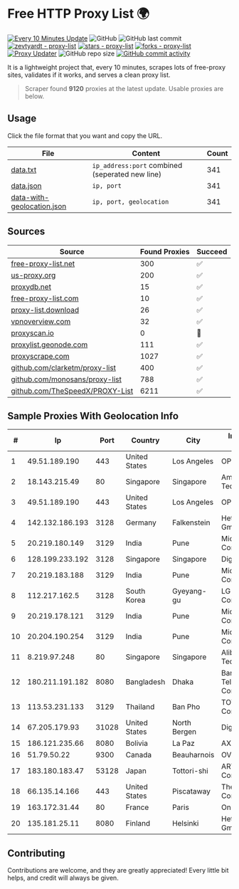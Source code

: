 
# Free HTTP Proxy List 🌍

[![Every 10 Minutes Update](https://github.com/mertguvencli/http-proxy-list/actions/workflows/main.yml/badge.svg?branch=main)](https://github.com/mertguvencli/http-proxy-list/actions/workflows/main.yml)
![GitHub](https://img.shields.io/github/license/mertguvencli/http-proxy-list)
![GitHub last commit](https://img.shields.io/github/last-commit/mertguvencli/http-proxy-list)
[![zevtyardt - proxy-list](https://img.shields.io/static/v1?label=zevtyardt&message=proxy-list&color=blue&logo=github)](https://github.com/zevtyardt/proxy-list "Go to GitHub repo")
[![stars - proxy-list](https://img.shields.io/github/stars/zevtyardt/proxy-list?style=social)](https://github.com/zevtyardt/proxy-list)
[![forks - proxy-list](https://img.shields.io/github/forks/zevtyardt/proxy-list?style=social)](https://github.com/zevtyardt/proxy-list)
[![Proxy Updater](https://github.com/zevtyardt/proxy-list/workflows/Proxy%20Updater/badge.svg)](https://github.com/zevtyardt/proxy-list/actions?query=workflow:"Proxy+Updater")
![GitHub repo size](https://img.shields.io/github/repo-size/zevtyardt/proxy-list)
[![GitHub commit activity](https://img.shields.io/github/commit-activity/m/zevtyardt/proxy-list?logo=commits)](https://github.com/zevtyardt/proxy-list/commits/main)

It is a lightweight project that, every 10 minutes, scrapes lots of free-proxy sites, validates if it works, and serves a clean proxy list.

> Scraper found **9120** proxies at the latest update. Usable proxies are below.

## Usage

Click the file format that you want and copy the URL.

|File|Content|Count|
|----|-------|-----|
|[data.txt](https://raw.githubusercontent.com/mertguvencli/http-proxy-list/main/proxy-list/data.txt)|`ip_address:port` combined (seperated new line)|341|
|[data.json](https://raw.githubusercontent.com/mertguvencli/http-proxy-list/main/proxy-list/data.json)|`ip, port`|341|
|[data-with-geolocation.json](https://raw.githubusercontent.com/mertguvencli/http-proxy-list/main/proxy-list/data-with-geolocation.json)|`ip, port, geolocation`|341|

## Sources

|Source|Found Proxies|Succeed|
|------|-------------|-------|
|[free-proxy-list.net](https://free-proxy-list.net)|300|✅|
|[us-proxy.org](https://www.us-proxy.org)|200|✅|
|[proxydb.net](http://proxydb.net)|15|✅|
|[free-proxy-list.com](https://free-proxy-list.com/?page=&port=&type%5B%5D=http&type%5B%5D=https&up_time=0&search=Search)|10|✅|
|[proxy-list.download](https://www.proxy-list.download/HTTP)|26|✅|
|[vpnoverview.com](https://vpnoverview.com/privacy/anonymous-browsing/free-proxy-servers)|32|✅|
|[proxyscan.io](https://www.proxyscan.io)|0|🚫|
|[proxylist.geonode.com](https://proxylist.geonode.com/api/proxy-list?limit=300&page=1&sort_by=lastChecked&sort_type=desc&protocols=http,https)|111|✅|
|[proxyscrape.com](https://api.proxyscrape.com/v2/?request=displayproxies&protocol=http&timeout=10000&country=all&ssl=all&anonymity=all)|1027|✅|
|[github.com/clarketm/proxy-list](https://raw.githubusercontent.com/clarketm/proxy-list/master/proxy-list-raw.txt)|400|✅|
|[github.com/monosans/proxy-list](https://raw.githubusercontent.com/monosans/proxy-list/main/proxies/http.txt)|788|✅|
|[github.com/TheSpeedX/PROXY-List](https://raw.githubusercontent.com/TheSpeedX/PROXY-List/master/http.txt)|6211|✅|


## Sample Proxies With Geolocation Info

|#|Ip|Port|Country|City|Internet Service Provider|
|-|--|----|-------|----|-------------------------|
|1|49.51.189.190|443|United States|Los Angeles|OPHL|
|2|18.143.215.49|80|Singapore|Singapore|Amazon Technologies Inc.|
|3|49.51.189.190|443|United States|Los Angeles|OPHL|
|4|142.132.186.193|3128|Germany|Falkenstein|Hetzner Online GmbH|
|5|20.219.180.149|3129|India|Pune|Microsoft Corporation|
|6|128.199.233.192|3128|Singapore|Singapore|DigitalOcean, LLC|
|7|20.219.183.188|3129|India|Pune|Microsoft Corporation|
|8|112.217.162.5|3128|South Korea|Gyeyang-gu|LG DACOM Corporation|
|9|20.219.178.121|3129|India|Pune|Microsoft Corporation|
|10|20.204.190.254|3129|India|Pune|Microsoft Corporation|
|11|8.219.97.248|80|Singapore|Singapore|Alibaba (US) Technology Co., Ltd.|
|12|180.211.191.182|8080|Bangladesh|Dhaka|Bangladesh Telecommunications Company Ltd.|
|13|113.53.231.133|3129|Thailand|Ban Pho|TOT Public Company Limited|
|14|67.205.179.93|31028|United States|North Bergen|DigitalOcean, LLC|
|15|186.121.235.66|8080|Bolivia|La Paz|AXS Bolivia S. A.|
|16|51.79.50.22|9300|Canada|Beauharnois|OVH SAS|
|17|183.180.183.47|53128|Japan|Tottori-shi|ARTERIA Networks Corporation|
|18|66.135.14.166|443|United States|Piscataway|The Constant Company, LLC|
|19|163.172.31.44|80|France|Paris|Online S.A.S.|
|20|135.181.25.11|8080|Finland|Helsinki|Hetzner Online GmbH|



## Contributing

Contributions are welcome, and they are greatly appreciated! Every
little bit helps, and credit will always be given.

